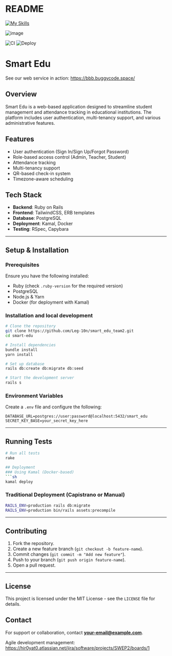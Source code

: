 # README

[![My Skills](https://skillicons.dev/icons?i=ruby,rails,html,css,tailwind,yarn,sqlite,github)](https://skillicons.dev)

![image]({https://img.shields.io/badge/Jira-0052CC?style=for-the-badge&logo=Jira&logoColor=white})

![CI](https://github.com/cs-muic/smart_edu_team2-deployment-test/actions/workflows/ci.yml/badge.svg) ![Deploy](https://github.com/cs-muic/smart_edu_team2-deployment-test/actions/workflows/deploy.yml/badge.svg)

# Smart Edu

See our web service in action: https://bbb.buggycode.space/

## Overview

Smart Edu is a web-based application designed to streamline student management and attendance tracking in educational institutions. The platform includes user authentication, multi-tenancy support, and various administrative features.

## Features

- User authentication (Sign In/Sign Up/Forgot Password)
- Role-based access control (Admin, Teacher, Student)
- Attendance tracking
- Multi-tenancy support
- QR-based check-in system
- Timezone-aware scheduling

## Tech Stack

- **Backend**: Ruby on Rails
- **Frontend**: TailwindCSS, ERB templates
- **Database**: PostgreSQL
- **Deployment**: Kamal, Docker
- **Testing**: RSpec, Capybara

---

## Setup & Installation

### Prerequisites

Ensure you have the following installed:

- Ruby (check `.ruby-version` for the required version)
- PostgreSQL
- Node.js & Yarn
- Docker (for deployment with Kamal)

### Installation and local development

```sh
# Clone the repository
git clone https://github.com/Leg-10n/smart_edu_team2.git
cd smart-edu

# Install dependencies
bundle install
yarn install

# Set up database
rails db:create db:migrate db:seed

# Start the development server
rails s
```

### Environment Variables

Create a `.env` file and configure the following:

```
DATABASE_URL=postgres://user:password@localhost:5432/smart_edu
SECRET_KEY_BASE=your_secret_key_here
```

---

## Running Tests

````sh
# Run all tests
rake

## Deployment
### Using Kamal (Docker-based)
```sh
kamal deploy
````

### Traditional Deployment (Capistrano or Manual)

```sh
RAILS_ENV=production rails db:migrate
RAILS_ENV=production bin/rails assets:precompile
```

---

## Contributing

1. Fork the repository.
2. Create a new feature branch (`git checkout -b feature-name`).
3. Commit changes (`git commit -m "Add new feature"`).
4. Push to your branch (`git push origin feature-name`).
5. Open a pull request.

---

## License

This project is licensed under the MIT License - see the `LICENSE` file for details.

## Contact

For support or collaboration, contact **your-email@example.com**.

Agile development management: https://hir0yat0.atlassian.net/jira/software/projects/SWEP2/boards/1
